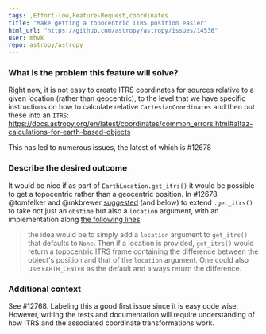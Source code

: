 ```yaml
---
tags: ,Effort-low,Feature-Request,coordinates
title: "Make getting a topocentric ITRS position easier"
html_url: "https://github.com/astropy/astropy/issues/14536"
user: mhvk
repo: astropy/astropy
---
```


### What is the problem this feature will solve?

Right now, it is not easy to create ITRS coordinates for sources relative to a given location (rather than geocentric), to the level that we have specific instructions on how to calculate relative `CartesianCoordinates` and then put these into an `ITRS`: https://docs.astropy.org/en/latest/coordinates/common_errors.html#altaz-calculations-for-earth-based-objects

This has led to numerous issues, the latest of which is #12678

### Describe the desired outcome

It would be nice if as part of `EarthLocation.get_itrs()` it would be possible to get a topocentric rather than a geocentric position. In #12678, @tomfelker and @mkbrewer [suggested](https://github.com/astropy/astropy/issues/12678#issuecomment-1463366166) (and below) to extend `.get_itrs()` to take not just an `obstime` but also a `location` argument, with an implementation along [the following lines](https://github.com/astropy/astropy/issues/12678#issuecomment-1464065862):

> the idea would be to simply add a `location` argument to `get_itrs()` that defaults to `None`. Then if a location is provided, `get_itrs()` would return a topocentric ITRS frame containing the difference between the object's position and that of the `location` argument. One could also use `EARTH_CENTER` as the default and always return the difference.

### Additional context

See #12768. Labeling this a good first issue since it is easy code wise. However, writing the tests and documentation will require understanding of how ITRS and the associated coordinate transformations work.